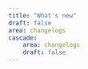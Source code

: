 ```yaml
---
title: "What's new"
draft: false
area: changelogs
cascade:
    area: changelogs
    draft: false
---
```

